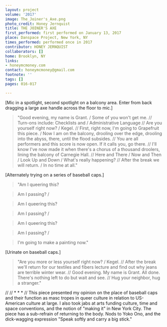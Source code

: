 ```yaml
---
layout: project
volume: '2017'
image: The_Joiner's_Axe.png
photo_credit: Honey Jernquist
title: THE JOINER'S AXE
first_performed: first performed on January 13, 2017
place: Danspace Project, New York, NY
times_performed: performed once in 2017
contributor: HONEY JERNQUIST
collaborators: []
home: Brooklyn, NY
links:
- honeymcmoney.com
contact: honeymcmoney@gmail.com
footnote: ''
tags: []
pages: 016-017

---
```


[Mic in a spotlight, second spotlight on a balcony area. Enter from back dragging a large axe handle across the floor to mic.]

> "Good evening, my name is Grant. / Some of you won't get me. // Turn-ons include: Checklists and / Administrative Language // Are you yourself right now? / Kegel. // First, right now, I'm going to Grapefruit this piece. / Now I am on the balcony, drooling over the edge, drooling into the abyss, there, until the flood subsides. // You are all performers and this score is now open. If it calls you, go there. // I'll know I've now made it when there's a chorus of a thousand droolers, lining the balcony of Carnegie Hall. // Here and There / Now and Then / Look Up and Down / What's really happening? // After the break we will return. / In no time at all."

[Alternately trying on a series of baseball caps.]

> "Am I queering this?

> Am I passing? /

> Am I queering this?

> Am I passing? /

> Am I queering this?

> Am I passing? /

> I'm going to make a painting now."

[Urinate on baseball caps.]

> "Are you more or less yourself right now? / Kegel. // After the break we'll return for our textiles and fibers lecture and find out why jeans are terrible winter wear. // Good evening. My name is Grant. All done. There's nothing left to do but wait and see. // Hug your neighbor, hug a stranger."

//
//
\* \* \* //
This piece presented my opinion on the place of baseball caps and their function as masc tropes in queer culture in relation to US-American culture at large. I also took jabs at arts funding culture, time and space conventions, and the notion of "making it" in New York City. The piece has a sub-refrain of returning to the body. Nods to Yoko Ono, and the dick-wagging expression "Speak softly and carry a big stick."

